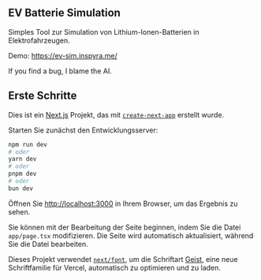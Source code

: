 ## EV Batterie Simulation

Simples Tool zur Simulation von Lithium-Ionen-Batterien in Elektrofahrzeugen.

Demo: https://ev-sim.inspyra.me/

If you find a bug, I blame the AI.

## Erste Schritte

Dies ist ein [Next.js](https://nextjs.org) Projekt, das mit [`create-next-app`](https://nextjs.org/docs/app/api-reference/cli/create-next-app) erstellt wurde.

Starten Sie zunächst den Entwicklungsserver:

```bash
npm run dev
# oder
yarn dev
# oder
pnpm dev
# oder
bun dev
```

Öffnen Sie [http://localhost:3000](http://localhost:3000) in Ihrem Browser, um das Ergebnis zu sehen.

Sie können mit der Bearbeitung der Seite beginnen, indem Sie die Datei `app/page.tsx` modifizieren. Die Seite wird automatisch aktualisiert, während Sie die Datei bearbeiten.

Dieses Projekt verwendet [`next/font`](https://nextjs.org/docs/app/building-your-application/optimizing/fonts), um die Schriftart [Geist](https://vercel.com/font), eine neue Schriftfamilie für Vercel, automatisch zu optimieren und zu laden.
